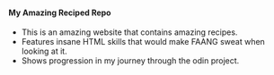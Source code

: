 #### My Amazing Reciped Repo

- This is an amazing website that contains amazing recipes.
- Features insane HTML skills that would make FAANG sweat when looking at it.
- Shows progression in my journey through the odin project.
